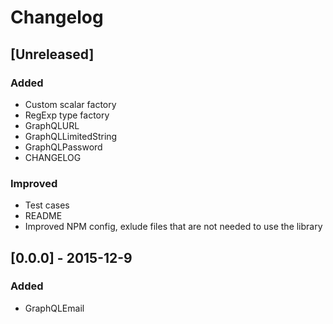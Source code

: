 # Changelog

## [Unreleased]
### Added
- Custom scalar factory
- RegExp type factory
- GraphQLURL
- GraphQLLimitedString
- GraphQLPassword
- CHANGELOG

### Improved
- Test cases
- README
- Improved NPM config, exlude files that are not needed to use the library

## [0.0.0] - 2015-12-9
### Added
- GraphQLEmail
